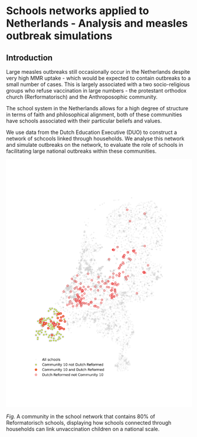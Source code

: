 # Schools networks applied to Netherlands - Analysis and measles outbreak simulations 

## Introduction 

Large measles outbreaks still occasionally occur in the Netherlands despite very high MMR uptake - which would be expected to contain outbreaks to a small number of cases. This is largely associated with a two socio-religious groups who refuse vaccination in large numbers - the protestant orthodox church (Rerformatorisch) and the Anthroposophic community. 

The school system in the Netherlands allows for a high degree of structure in terms of faith and philosophical alignment, both of these communities have schools associated with their particular beliefs and values. 

We use data from the Dutch Education Executive (DUO) to construct a network of schcools linked through households. We analyse this network and simulate outbreaks on the network, to evaluate the role of schools in facilitating large national outbreaks within these communities. 

![](plots/consensus_community_9.png)

*Fig.* A community in the school network that contains 80% of Reformatorisch schools, displaying how schools connected through households can link unvaccination children on a national scale.
